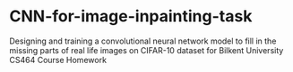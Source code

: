 # CNN-for-image-inpainting-task
Designing and training a convolutional neural network model to fill in the missing parts of real life images on CIFAR-10 dataset for Bilkent University CS464 Course Homework
